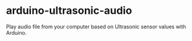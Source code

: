 # arduino-ultrasonic-audio
Play audio file from your computer based on Ultrasonic sensor values with Arduino.
